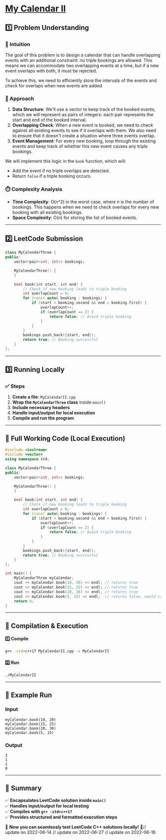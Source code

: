 # **[My Calendar II](https://leetcode.com/problems/my-calendar-ii/description/)**  

## **1️⃣ Problem Understanding**  
### **📌 Intuition**  
The goal of this problem is to design a calendar that can handle overlapping events with an additional constraint: no triple bookings are allowed. This means we can accommodate two overlapping events at a time, but if a new event overlaps with both, it must be rejected.

To achieve this, we need to efficiently store the intervals of the events and check for overlaps when new events are added. 

### **🚀 Approach**  
1. **Data Structure**: We'll use a vector to keep track of the booked events, which we will represent as pairs of integers: each pair represents the start and end of the booked interval.
2. **Overlapping Check**: When a new event is booked, we need to check against all existing events to see if it overlaps with them. We also need to ensure that it doesn't create a situation where three events overlap.
3. **Event Management**: For every new booking, loop through the existing events and keep track of whether this new event causes any triple bookings.

We will implement this logic in the `book` function, which will:
- Add the event if no triple overlaps are detected.
- Return `false` if a triple booking occurs.

### **⏱️ Complexity Analysis**  
- **Time Complexity**: O(n^2) in the worst case, where n is the number of bookings. This happens when we need to check overlaps for every new booking with all existing bookings.
- **Space Complexity**: O(n) for storing the list of booked events.

---  

## **2️⃣ LeetCode Submission**  
```cpp
class MyCalendarThree {
public:
    vector<pair<int, int>> bookings;

    MyCalendarThree() {
    }

    bool book(int start, int end) {
        // Check if new booking leads to triple booking
        int overlapCount = 0;
        for (const auto& booking : bookings) {
            if (start < booking.second && end > booking.first) {
                overlapCount++;
                if (overlapCount == 2) {
                    return false; // Avoid triple booking
                }
            }
        }
        bookings.push_back({start, end});
        return true; // Booking successful
    }
};
```

---  

## **3️⃣ Running Locally**  
### **✅ Steps**  
1. **Create a file**: `MyCalendarII.cpp`  
2. **Wrap the `MyCalendarThree` class** inside `main()`  
3. **Include necessary headers**  
4. **Handle input/output for local execution**  
5. **Compile and run the program**  

---  

## **📝 Full Working Code (Local Execution)**  
```cpp
#include <iostream>
#include <vector>
using namespace std;

class MyCalendarThree {
public:
    vector<pair<int, int>> bookings;

    MyCalendarThree() {
    }

    bool book(int start, int end) {
        // Check if new booking leads to triple booking
        int overlapCount = 0;
        for (const auto& booking : bookings) {
            if (start < booking.second && end > booking.first) {
                overlapCount++;
                if (overlapCount == 2) {
                    return false; // Avoid triple booking
                }
            }
        }
        bookings.push_back({start, end});
        return true; // Booking successful
    }
};

int main() {
    MyCalendarThree myCalendar;
    cout << myCalendar.book(10, 20) << endl; // returns true
    cout << myCalendar.book(15, 25) << endl; // returns true
    cout << myCalendar.book(20, 30) << endl; // returns true
    cout << myCalendar.book(5, 15) << endl;  // returns false, would create a triple booking
    return 0;
}
```  

---  

## **🔧 Compilation & Execution**  
#### **1️⃣ Compile**  
```bash
g++ -std=c++17 MyCalendarII.cpp -o MyCalendarII
```  

#### **2️⃣ Run**  
```bash
./MyCalendarII
```  

---  

## **🎯 Example Run**  
### **Input**  
```
myCalendar.book(10, 20)
myCalendar.book(15, 25)
myCalendar.book(20, 30)
myCalendar.book(5, 15)
```  
### **Output**  
```
1
1
1
0
```  

---  

## **📌 Summary**  
✅ **Encapsulates LeetCode solution inside `main()`**  
✅ **Handles input/output for local testing**  
✅ **Compiles with `g++ -std=c++17`**  
✅ **Provides structured and formatted execution steps**  

🚀 **Now you can seamlessly test LeetCode C++ solutions locally!** 🚀// update on 2022-06-14
// update on 2022-06-27
// update on 2022-06-16
